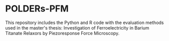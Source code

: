 # POLDERs-PFM
This repository includes the Python and R code with the evaluation methods used in the master's thesis: Investigation of Ferroelectricity in Barium Titanate Relaxors by Piezoresponse Force Microscopy. 
